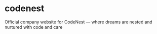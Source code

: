 # codenest
Official company website for CodeNest — where dreams are nested and nurtured with code and care
